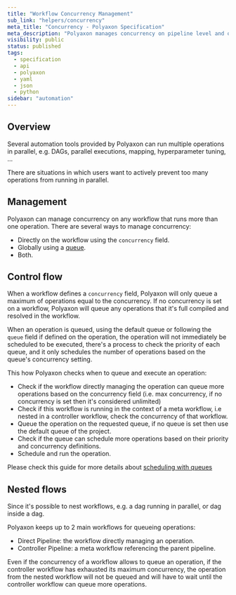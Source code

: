 ```yaml
---
title: "Workflow Concurrency Management"
sub_link: "helpers/concurrency"
meta_title: "Concurrency - Polyaxon Specification"
meta_description: "Polyaxon manages concurrency on pipeline level and on queue level."
visibility: public
status: published
tags:
  - specification
  - api
  - polyaxon
  - yaml
  - json
  - python
sidebar: "automation"
---
```


## Overview

Several automation tools provided by Polyaxon can run multiple operations in parallel,
e.g. DAGs, parallel executions, mapping, hyperparameter tuning, ...

There are situations in which users want to actively prevent too many operations
from running in parallel.

## Management

Polyaxon can manage concurrency on any workflow that runs more than one operation.
There are several ways to manage concurrency:

 * Directly on the workflow using the `concurrency` field.
 * Globally using a [queue](/docs/core/scheduling-strategies/queues/).
 * Both.

## Control flow

When a workflow defines a `concurrency` field, Polyaxon will only queue a maximum of operations equal to the concurrency.
If no concurrency is set on a workflow, Polyaxon will queue any operations that it's full compiled and resolved in the workflow.

When an operation is queued, using the default queue or following the `queue` field if defined on the operation,
the operation will not immediately be scheduled to be executed, there's a process to check the priority of each queue,
and it only schedules the number of operations based on the queue's concurrency setting.

This how Polyaxon checks when to queue and execute an operation:

 * Check if the workflow directly managing the operation can queue more operations based on the concurrency field
    (i.e. max concurrency, if no concurrency is set then it's considered unlimited)
 * Check if this workflow is running in the context of a meta workflow, i.e nested in a controller workflow, check the concurrency of that workflow.
 * Queue the operation on the requested queue, if no queue is set then use the default queue of the project.
 * Check if the queue can schedule more operations based on their priority and concurrency definitions.
 * Schedule and run the operation.

Please check this guide for more details about [scheduling with queues](/docs/core/scheduling-strategies/queues/)

## Nested flows

Since it's possible to nest workflows, e.g. a dag running in parallel, or dag inside a dag.

Polyaxon keeps up to 2 main workflows for queueing operations:
 * Direct Pipeline: the workflow directly managing an operation.
 * Controller Pipeline: a meta workflow referencing the parent pipeline.

Even if the concurrency of a workflow allows to queue an operation,
if the controller workflow has exhausted its maximum concurrency,
the operation from the nested workflow will not be queued and will have to wait until
the controller workflow can queue more operations.
